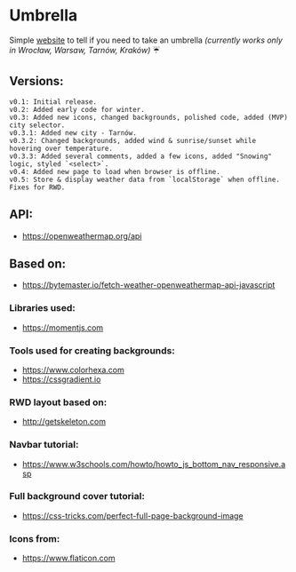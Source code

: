 # Umbrella
 
 Simple [website](https://vardecab.github.io/umbrella/umbrella.html) to tell if you need to take an umbrella _(currently works only in Wrocław, Warsaw, Tarnów, Kraków)_ ☔

## Versions:

    v0.1: Initial release.
    v0.2: Added early code for winter.
    v0.3: Added new icons, changed backgrounds, polished code, added (MVP) city selector.
    v0.3.1: Added new city - Tarnów.
    v0.3.2: Changed backgrounds, added wind & sunrise/sunset while hovering over temperature.
    v0.3.3: Added several comments, added a few icons, added "Snowing" logic, styled `<select>`. 
    v0.4: Added new page to load when browser is offline.
    v0.5: Store & display weather data from `localStorage` when offline. Fixes for RWD.

## API: 
- https://openweathermap.org/api

## Based on:
- https://bytemaster.io/fetch-weather-openweathermap-api-javascript

### Libraries used:
- https://momentjs.com

### Tools used for creating backgrounds: 
- https://www.colorhexa.com
- https://cssgradient.io

### RWD layout based on: 
- http://getskeleton.com

### Navbar tutorial: 
- https://www.w3schools.com/howto/howto_js_bottom_nav_responsive.asp

### Full background cover tutorial:
- https://css-tricks.com/perfect-full-page-background-image

### Icons from:
- https://www.flaticon.com

